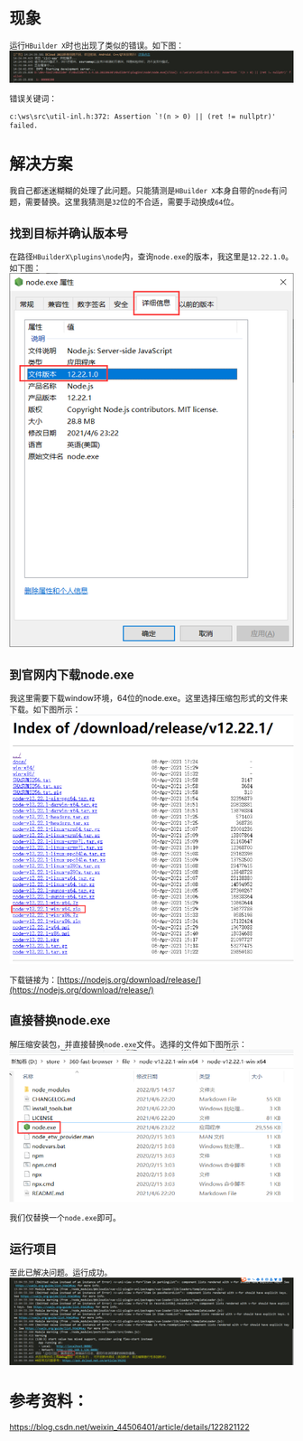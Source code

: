 

# 现象
运行`HBuilder X`时也出现了类似的错误。如下图：
![img](https://raw.githubusercontent.com/RuanZhongNan/img-store/main/img/image-20220727143320834.png)

错误关键词：
```
c:\ws\src\util-inl.h:372: Assertion `!(n > 0) || (ret != nullptr)' failed.
```



# 解决方案
我自己都迷迷糊糊的处理了此问题。只能猜测是`HBuilder X`本身自带的`node`有问题，需要替换。这里我猜测是`32`位的不合适，需要手动换成`64`位。




## 找到目标并确认版本号
在路径`HBuilderX\plugins\node`内，查询`node.exe`的版本，我这里是`12.22.1.0`。如下图：
![image-20220805151441567](https://raw.githubusercontent.com/RuanZhongNan/img-store/main/img/image-20220805151441567.png)







## 到官网内下载node.exe
我这里需要下载window环境，64位的node.exe。这里选择压缩包形式的文件来下载。如下图所示：
![image-20220805151813469](https://raw.githubusercontent.com/RuanZhongNan/img-store/main/img/image-20220805151813469.png)

下载链接为：[https://nodejs.org/download/release/](https://nodejs.org/download/release/)






## 直接替换node.exe
解压缩安装包，并直接替换`node.exe`文件。选择的文件如下图所示：
![image-20220805152040764](https://raw.githubusercontent.com/RuanZhongNan/img-store/main/img/image-20220805152040764.png)

我们仅替换一个`node.exe`即可。







## 运行项目
至此已解决问题。运行成功。
![image-20220805152203178](https://raw.githubusercontent.com/RuanZhongNan/img-store/main/img/image-20220805152203178.png)




# 参考资料：
https://blog.csdn.net/weixin_44506401/article/details/122821122
